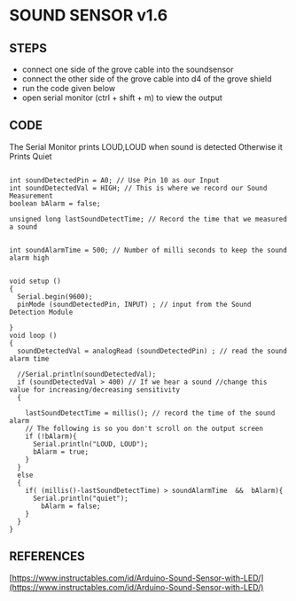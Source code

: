 # SOUND SENSOR v1.6

## STEPS
* connect one side of the grove cable into the soundsensor
* connect the other side of the grove cable into d4 of the grove shield
* run the code given below
* open serial monitor (ctrl + shift + m) to view the output
## CODE
The Serial Monitor prints LOUD,LOUD when sound is detected
Otherwise it Prints Quiet

```

int soundDetectedPin = A0; // Use Pin 10 as our Input
int soundDetectedVal = HIGH; // This is where we record our Sound Measurement
boolean bAlarm = false;

unsigned long lastSoundDetectTime; // Record the time that we measured a sound


int soundAlarmTime = 500; // Number of milli seconds to keep the sound alarm high


void setup ()
{
  Serial.begin(9600);  
  pinMode (soundDetectedPin, INPUT) ; // input from the Sound Detection Module
 
}
void loop ()
{
  soundDetectedVal = analogRead (soundDetectedPin) ; // read the sound alarm time  
  
  //Serial.println(soundDetectedVal);
  if (soundDetectedVal > 400) // If we hear a sound //change this value for increasing/decreasing sensitivity
  {
  
    lastSoundDetectTime = millis(); // record the time of the sound alarm
    // The following is so you don't scroll on the output screen
    if (!bAlarm){
      Serial.println("LOUD, LOUD");
      bAlarm = true;
    }
  }
  else
  {
    if( (millis()-lastSoundDetectTime) > soundAlarmTime  &&  bAlarm){
      Serial.println("quiet");
        bAlarm = false;
    }
  }
}

```
## REFERENCES
[https://www.instructables.com/id/Arduino-Sound-Sensor-with-LED/](https://www.instructables.com/id/Arduino-Sound-Sensor-with-LED/)